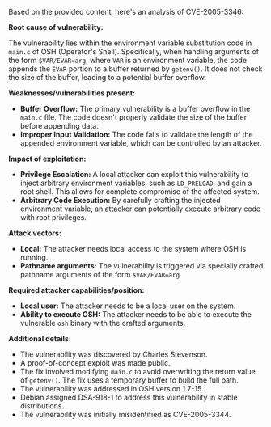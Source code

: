 Based on the provided content, here's an analysis of CVE-2005-3346:

**Root cause of vulnerability:**

The vulnerability lies within the environment variable substitution code in `main.c` of OSH (Operator's Shell). Specifically, when handling arguments of the form `$VAR/EVAR=arg`, where `VAR` is an environment variable, the code appends the `EVAR` portion to a buffer returned by `getenv()`. It does not check the size of the buffer, leading to a potential buffer overflow.

**Weaknesses/vulnerabilities present:**

*   **Buffer Overflow:** The primary vulnerability is a buffer overflow in the `main.c` file. The code doesn't properly validate the size of the buffer before appending data.
*   **Improper Input Validation:** The code fails to validate the length of the appended environment variable, which can be controlled by an attacker.

**Impact of exploitation:**

*   **Privilege Escalation:** A local attacker can exploit this vulnerability to inject arbitrary environment variables, such as `LD_PRELOAD`, and gain a root shell. This allows for complete compromise of the affected system.
*   **Arbitrary Code Execution:** By carefully crafting the injected environment variable, an attacker can potentially execute arbitrary code with root privileges.

**Attack vectors:**

*   **Local:** The attacker needs local access to the system where OSH is running.
*   **Pathname arguments:** The vulnerability is triggered via specially crafted pathname arguments of the form `$VAR/EVAR=arg`

**Required attacker capabilities/position:**

*   **Local user:** The attacker needs to be a local user on the system.
*   **Ability to execute OSH:** The attacker needs to be able to execute the vulnerable `osh` binary with the crafted arguments.

**Additional details:**

*   The vulnerability was discovered by Charles Stevenson.
*   A proof-of-concept exploit was made public.
*   The fix involved modifying `main.c` to avoid overwriting the return value of `getenv()`. The fix uses a temporary buffer to build the full path.
*   The vulnerability was addressed in OSH version 1.7-15.
*   Debian assigned DSA-918-1 to address this vulnerability in stable distributions.
*   The vulnerability was initially misidentified as CVE-2005-3344.